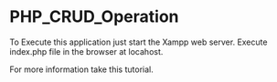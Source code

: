 # PHP_CRUD_Operation

To Execute this application just start the Xampp web server.
Execute index.php file in the browser at locahost.

For more information take this tutorial.

